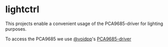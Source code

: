 # lightctrl
This projects enable a convenient usage of the PCA9685-driver for lighting purposes.

To access the PCA9685 we use [@voidpp](https://github.com/voidpp/)'s [PCA9685-driver](https://github.com/voidpp/PCA9685-driver)